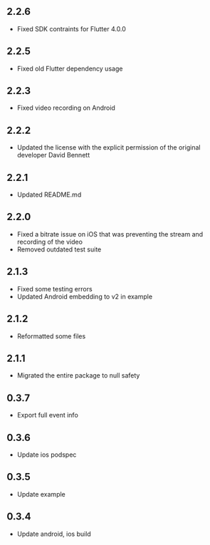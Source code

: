 ## 2.2.6

* Fixed SDK contraints for Flutter 4.0.0

## 2.2.5

* Fixed old Flutter dependency usage

## 2.2.3

* Fixed video recording on Android

## 2.2.2

* Updated the license with the explicit permission of the original developer David Bennett

## 2.2.1

* Updated README.md

## 2.2.0

* Fixed a bitrate issue on iOS that was preventing the stream and recording of the video
* Removed outdated test suite

## 2.1.3

* Fixed some testing errors
* Updated Android embedding to v2 in example

## 2.1.2

* Reformatted some files

## 2.1.1

* Migrated the entire package to null safety

## 0.3.7

* Export full event info

## 0.3.6

* Update ios podspec

## 0.3.5

* Update example

## 0.3.4

* Update android, ios build

